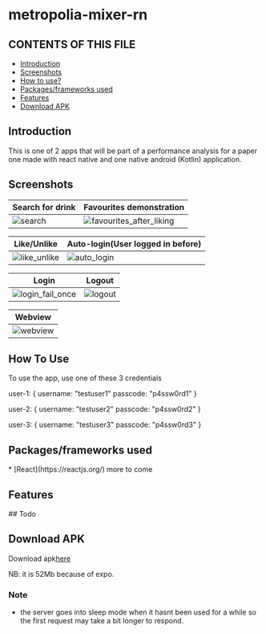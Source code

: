 # metropolia-mixer-rn

CONTENTS OF THIS FILE
---------------------

 * <a href="#introduction">Introduction</a>
 * <a href="#screenshots">Screenshots</a>
 * <a href="#how-to-use">How to use?</a>
 * <a href="#packages-frameworks">Packages/frameworks used</a>
 * <a href="#features">Features</a>
 * <a href="#download-apk">Download APK</a>

<h2 id="introduction">Introduction</h2>
This is one of 2 apps that will be part of a performance analysis for a paper
one made with react native and one native android (Kotlin) application.

<h2 id="screenshots"> Screenshots </h2>

| Search for drink  | Favourites demonstration |
|------------|-------------| 
| ![search](https://user-images.githubusercontent.com/33485810/120123679-e54b6980-c1b8-11eb-89b1-953eacad536e.gif) | ![favourites_after_liking](https://user-images.githubusercontent.com/33485810/120123480-c698a300-c1b7-11eb-92fb-d316bbd1f8ad.gif) |

| Like/Unlike   | Auto-login(User logged in before) |
|------------|-------------| 
| ![like_unlike](https://user-images.githubusercontent.com/33485810/120123498-d912dc80-c1b7-11eb-9dfc-9a0c26e5bb9a.gif) | ![auto_login](https://user-images.githubusercontent.com/33485810/120123465-b4b70000-c1b7-11eb-9430-fcb685d684c1.gif) |

| Login   | Logout |
|------------|-------------| 
| ![login_fail_once](https://user-images.githubusercontent.com/33485810/120123513-e92abc00-c1b7-11eb-9695-63180def2a18.gif) | ![logout](https://user-images.githubusercontent.com/33485810/120123526-f778d800-c1b7-11eb-913c-f8f649acccb0.gif) |

| Webview |
|-------------|
| ![webview](https://user-images.githubusercontent.com/33485810/120123544-18412d80-c1b8-11eb-8298-7910f7d153d9.gif) |


<h2 id="how-to-use"> How To Use </h2>
To use the app, use one of these 3 credentials

user-1: {
username: "testuser1"
passcode: "p4ssw0rd1"
}

user-2: {
username: "testuser2"
passcode: "p4ssw0rd2"
}

user-3: {
username: "testuser3"
passcode: "p4ssw0rd3"
}



<h2 id="packages-frameworks"> Packages/frameworks used </h2>
* [React](https://reactjs.org/)
more to come

<h2 id="features"> Features </h2>
## 
Todo

<h2 id="download-apk"> Download APK</h2>
Download apk<a href="https://metropolia-mixer.s3.eu-central-1.amazonaws.com/metropolia-mixer-expo-signed.apk">here </a> 

NB: it is 52Mb because of expo.

### Note
- the server goes into sleep mode when it hasnt been used for a while so the first request may take
 a bit longer to respond.


